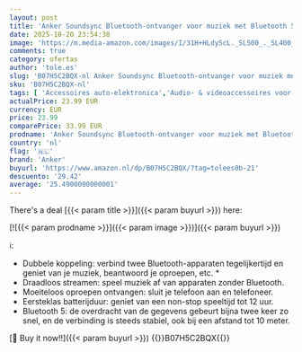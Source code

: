 ```yaml
---
layout: post
title: 'Anker Soundsync Bluetooth-ontvanger voor muziek met Bluetooth 5.0  batterijduur van 12 uur  voor in de auto en thuis  voor hoofdtelefoons en luidsprekers'
date: 2025-10-20 23:54:38
image: 'https://m.media-amazon.com/images/I/31H+HLdyScL._SL500_._SL400_.jpg'
comments: true
category: ofertas
author: 'tole.es'
slug: 'B07H5C2BQX-nl Anker Soundsync Bluetooth-ontvanger voor muziek met...'
sku: 'B07H5C2BQX-nl'
tags: [ 'Accessoires auto-elektronica','Audio- & videoaccessoires voor auto','Auto- & voertuigelektronica','Bluetooth-sets auto','Elektronica','anker','🇳🇱', ]
actualPrice: 23.99 EUR
currency: EUR
price: 23.99
comparePrice: 33.99 EUR
prodname: 'Anker Soundsync Bluetooth-ontvanger voor muziek met Bluetooth 5.0  batterijduur van 12 uur  voor in de auto en thuis  voor hoofdtelefoons en luidsprekers'
country: 'nl'
flag: '🇳🇱'
brand: 'Anker'
buyurl: 'https://www.amazon.nl/dp/B07H5C2BQX/?tag=tolees0b-21'
descuento: '29.42'
average: '25.4900000000001'
---
```


There's a deal [{{< param title >}}]({{< param buyurl >}})  here:

[![{{< param prodname >}}]({{< param image >}})]({{< param buyurl >}})

ℹ️:

- Dubbele koppeling: verbind twee Bluetooth-apparaten tegelijkertijd en geniet van je muziek, beantwoord je oproepen, etc. *
- Draadloos streamen: speel muziek af van apparaten zonder Bluetooth.
- Moeiteloos oproepen ontvangen: sluit je telefoon aan en telefoneer.
- Eersteklas batterijduur: geniet van een non-stop speeltijd tot 12 uur.
- Bluetooth 5: de overdracht van de gegevens gebeurt bijna twee keer zo snel, en de verbinding is steeds stabiel, ook bij een afstand tot 10 meter.

[🛒 Buy it now!!]({{< param buyurl >}})
{{<world>}}B07H5C2BQX{{</world>}}
